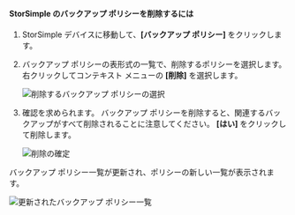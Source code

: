 
<!--author=alkohli last changed: 01/02/17-->

<a id="to-delete-a-storsimple-backup-policy" class="xliff"></a>

#### StorSimple のバックアップ ポリシーを削除するには

1. StorSimple デバイスに移動して、**[バックアップ ポリシー]** をクリックします。

2. バックアップ ポリシーの表形式の一覧で、削除するポリシーを選択します。 右クリックしてコンテキスト メニューの **[削除]** を選択します。

    ![削除するバックアップ ポリシーの選択](./media/storsimple-8000-delete-backup-policy/deletebupol1.png)

3. 確認を求められます。 バックアップ ポリシーを削除すると、関連するバックアップがすべて削除されることに注意してください。 **[はい]** をクリックして削除します。

    ![削除の確定](./media/storsimple-8000-delete-backup-policy/deletebupol2.png)

バックアップ ポリシー一覧が更新され、ポリシーの新しい一覧が表示されます。

![更新されたバックアップ ポリシー一覧](./media/storsimple-8000-delete-backup-policy/deletebupol5.png)